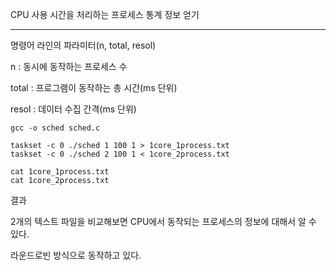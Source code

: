 CPU 사용 시간을 처리하는 프로세스 통계 정보 얻기

---

명령어 라인의 파라미터(n, total, resol)

n : 동시에 동작하는 프로세스 수

total : 프로그램이 동작하는 총 시간(ms 단위)

resol : 데이터 수집 간격(ms 단위)



```
gcc -o sched sched.c

taskset -c 0 ./sched 1 100 1 > 1core_1process.txt
taskset -c 0 ./sched 2 100 1 < 1core_2process.txt

cat 1core_1process.txt
cat 1core_2process.txt
```



결과

2개의 텍스트 파일을 비교해보면 CPU에서 동작되는 프로세스의 정보에 대해서 알 수 있다.

라운드로빈 방식으로 동작하고 있다.